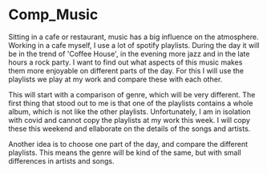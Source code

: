 # Comp_Music

Sitting in a cafe or restaurant, music has a big influence on the atmosphere. Working in a cafe myself, I use a lot of spotify playlists. During the day it will be in the trend of 'Coffee House', in the evening more jazz and in the late hours a rock party. I want to find out what aspects of this music makes them more enjoyable on different parts of the day. For this I will use the playlists we play at my work and compare these with each other. 

This will start with a comparison of genre, which will be very different. The first thing that stood out to me is that one of the playlists contains a whole album, which is not like the other playlists. Unfortunately, I am in isolation with covid and cannot copy the playlists at my work this week. I will copy these this weekend and ellaborate on the details of the songs and artists.

Another idea is to choose one part of the day, and compare the different playlists. This means the genre will be kind of the same, but with small differences in artists and songs. 
